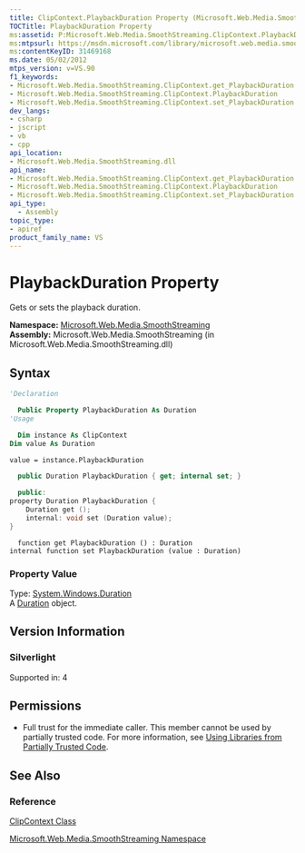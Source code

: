 ```yaml
---
title: ClipContext.PlaybackDuration Property (Microsoft.Web.Media.SmoothStreaming)
TOCTitle: PlaybackDuration Property
ms:assetid: P:Microsoft.Web.Media.SmoothStreaming.ClipContext.PlaybackDuration
ms:mtpsurl: https://msdn.microsoft.com/library/microsoft.web.media.smoothstreaming.clipcontext.playbackduration(v=VS.90)
ms:contentKeyID: 31469168
ms.date: 05/02/2012
mtps_version: v=VS.90
f1_keywords:
- Microsoft.Web.Media.SmoothStreaming.ClipContext.get_PlaybackDuration
- Microsoft.Web.Media.SmoothStreaming.ClipContext.PlaybackDuration
- Microsoft.Web.Media.SmoothStreaming.ClipContext.set_PlaybackDuration
dev_langs:
- csharp
- jscript
- vb
- cpp
api_location:
- Microsoft.Web.Media.SmoothStreaming.dll
api_name:
- Microsoft.Web.Media.SmoothStreaming.ClipContext.get_PlaybackDuration
- Microsoft.Web.Media.SmoothStreaming.ClipContext.PlaybackDuration
- Microsoft.Web.Media.SmoothStreaming.ClipContext.set_PlaybackDuration
api_type:
  - Assembly
topic_type:
- apiref
product_family_name: VS
---
```


# PlaybackDuration Property

Gets or sets the playback duration.

**Namespace:**  [Microsoft.Web.Media.SmoothStreaming](microsoft-web-media-smoothstreaming-namespace_1.md)  
**Assembly:**  Microsoft.Web.Media.SmoothStreaming (in Microsoft.Web.Media.SmoothStreaming.dll)

## Syntax

```vb
'Declaration

  Public Property PlaybackDuration As Duration
'Usage

  Dim instance As ClipContext
Dim value As Duration

value = instance.PlaybackDuration
```

```csharp
  public Duration PlaybackDuration { get; internal set; }
```

```cpp
  public:
property Duration PlaybackDuration {
    Duration get ();
    internal: void set (Duration value);
}
```

```jscript
  function get PlaybackDuration () : Duration
internal function set PlaybackDuration (value : Duration)
```

### Property Value

Type: [System.Windows.Duration](https://msdn.microsoft.com/library/ms602372)  
A [Duration](https://msdn.microsoft.com/library/ms602372) object.  

## Version Information

### Silverlight

Supported in: 4  

## Permissions

  - Full trust for the immediate caller. This member cannot be used by partially trusted code. For more information, see [Using Libraries from Partially Trusted Code](https://msdn.microsoft.com/library/8skskf63).

## See Also

### Reference

[ClipContext Class](clipcontext-class-microsoft-web-media-smoothstreaming_1.md)

[Microsoft.Web.Media.SmoothStreaming Namespace](microsoft-web-media-smoothstreaming-namespace_1.md)
